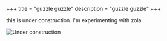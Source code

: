 +++
title = "guzzle guzzle"
description = "guzzle guzzle"
+++

<a hidden rel="me" href="https://wetdry.world/@getchoo">
	my mastodon account
</a>

this is under construction. i'm experimenting with zola

![Under construction](/imgs/gifs/obras.gif)
